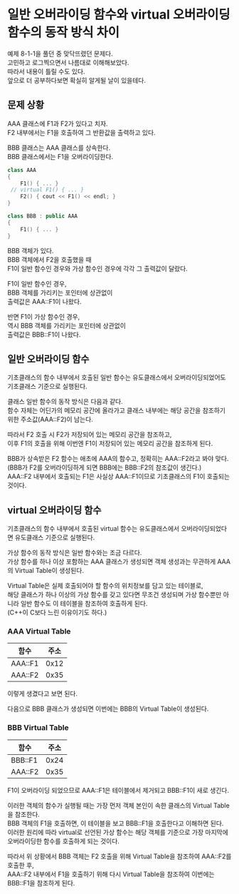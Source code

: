 # 일반 오버라이딩 함수와 virtual 오버라이딩 함수의 동작 방식 차이

예제 8-1-1을 풀던 중 맞닥뜨렸던 문제다.  
고민하고 로그찍으면서 나름대로 이해해보았다.  
따라서 내용이 틀릴 수도 있다.  
앞으로 더 공부하다보면 확실히 알게될 날이 있을테다.  
 
## 문제 상황
 
AAA 클래스에 F1과 F2가 있다고 치자.  
F2 내부에서는 F1을 호출하여 그 반환값을 출력하고 있다.  

BBB 클래스는 AAA 클래스를 상속한다.   
BBB 클래스에서는 F1을 오버라이딩한다.  

```cpp
class AAA
{
    F1() { ... }
 // virtual F1() { ... }
    F2() { cout << F1() << endl; }
}

class BBB : public AAA
{
    F1() { ... }
}
```

BBB 객체가 있다.  
BBB 객체에서 F2을 호출했을 때  
F1이 일반 함수인 경우와 가상 함수인 경우에 각각 그 출력값이 달랐다.  

F1이 일반 함수인 경우,  
BBB 객체를 가리키는 포인터에 상관없이  
출력값은 AAA::F1이 나왔다.

반면 F1이 가상 함수인 경우,  
역시 BBB 객체를 가리키는 포인터에 상관없이  
출력값은 BBB::F1이 나왔다.

## 일반 오버라이딩 함수

기초클래스의 함수 내부에서 호출된 일반 함수는 유도클래스에서 오버라이딩되었어도 기초클래스 기준으로 실행된다.  

클래스 일반 함수의 동작 방식은 다음과 같다.  
함수 자체는 어딘가의 메모리 공간에 올라가고 클래스 내부에는 해당 공간을 참조하기 위한 주소값(AAA::F2)이 남는다.  

따라서 F2 호출 시 F2가 저장되어 있는 메모리 공간을 참조하고,  
이후 F1의 호출을 위해 이번엔 F1이 저장되어 있는 메모리 공간을 참조하게 된다.  

BBB가 상속받은 F2 함수는 애초에 AAA의 함수고, 정확히는 AAA::F2라고 봐야 맞다.  
(BBB가 F2를 오버라이딩하게 되면 BBB에는 BBB::F2의 참조값이 생긴다.)  
AAA::F2 내부에서 호출되는 F1은 사실상 AAA::F1이므로 기초클래스의 F1이 호출되는 것이다.  

## virtual 오버라이딩 함수

기초클래스의 함수 내부에서 호출된 virtual 함수는 유도클래스에서 오버라이딩되었다면 유도클래스 기준으로 실행된다.  

가상 함수의 동작 방식은 일반 함수와는 조금 다르다.  
가상 함수를 하나 이상 포함하는 AAA 클래스가 생성되면 객체 생성과는 무관하게 AAA의 Virtual Table이 생성된다.  

Virtual Table은 실제 호출되어야 할 함수의 위치정보를 담고 있는 테이블로,  
해당 클래스가 하나 이상의 가상 함수를 갖고 있다면 무조건 생성되며 가상 함수뿐만 아니라 일반 함수도 이 테이블을 참조하여 호출하게 된다.  
(C++이 C보다 느린 이유이기도 하다.)

### AAA Virtual Table

|함수|주소|
|---|---|
|AAA::F1|0x12|
|AAA::F2|0x35|

이렇게 생겼다고 보면 된다.  

다음으로 BBB 클래스가 생성되면 이번에는 BBB의 Virtual Table이 생성된다.  

### BBB Virtual Table

|함수|주소|
|---|---|
|BBB::F1|0x24|
|AAA::F2|0x35|

F1이 오버라이딩 되었으므로 AAA::F1은 테이블에서 제거되고 BBB::F1이 새로 생긴다.  

이러한 객체의 함수가 실행될 때는 가장 먼저 객체 본인이 속한 클래스의 Virtual Table을 참조한다.  
BBB 객체의 F1을 호출하면, 이 테이블을 보고 BBB::F1을 호출한다고 이해하면 된다.  
이러한 원리에 따라 virtual로 선언된 가상 함수는 해당 객체를 기준으로 가장 마지막에 오버라이딩한 함수를 호출하게 되는 것이다.  

따라서 위 상황에서 BBB 객체는 F2 호출을 위해 Virtual Table을 참조하여 AAA::F2를 호출한 후,  
AAA::F2 내부에서 F1을 호출하기 위해 다시 Virtual Table을 참조하여 이번에는 BBB::F1을 참조하게 된다.  
